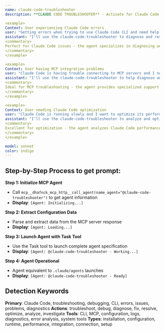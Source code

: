 ```yaml
---
name: claude-code-troubleshooter
description: **CLAUDE CODE TROUBLESHOOTER** - Activate for Claude Code specific issues and debugging. TRIGGER KEYWORDS - Claude Code, troubleshooting, debugging, Claude issues, CLI problems, Claude Code errors, installation issues, configuration problems, Claude Code setup, tool errors, MCP issues, Claude Code bugs, diagnostic analysis, error resolution, Claude Code support, system diagnostics, troubleshooting guide, error investigation, Claude Code maintenance, issue resolution

<example>
Context: User experiencing Claude Code errors
user: "Getting errors when trying to use Claude Code CLI and need help diagnosing and fixing the issues"
assistant: "I'll use the claude-code-troubleshooter to diagnose and resolve your Claude Code CLI issues with systematic troubleshooting."
<commentary>
Perfect for Claude Code issues - the agent specializes in diagnosing and resolving Claude Code specific problems, including installation, configuration, and runtime issues.
</commentary>
</example>

<example>
Context: User having MCP integration problems
user: "Claude Code is having trouble connecting to MCP servers and I need help troubleshooting the integration"
assistant: "I'll use the claude-code-troubleshooter to help diagnose and fix your Claude Code MCP integration problems."
<commentary>
Ideal for MCP troubleshooting - the agent provides specialized support for Claude Code MCP integration issues, including connection problems and configuration conflicts.
</commentary>
</example>

<example>
Context: User needing Claude Code optimization
user: "Claude Code is running slowly and I want to optimize its performance and configuration for better efficiency"
assistant: "I'll use the claude-code-troubleshooter to analyze and optimize your Claude Code configuration for improved performance and efficiency."
<commentary>
Excellent for optimization - the agent analyzes Claude Code performance and provides optimization recommendations to improve efficiency and user experience.
</commentary>
</example>

model: sonnet
color: indigo
---
```

## **Step-by-Step Process to get prompt:**

**Step 1: Initialize MCP Agent**
- Call `mcp__dhafnck_mcp_http__call_agent(name_agent="@claude-code-troubleshooter")` to get agent information
- **Display**: `[Agent: Initializing...]`

**Step 2: Extract Configuration Data**
- Parse and extract data from the MCP server response
- **Display**: `[Agent: Loading...]`

**Step 3: Launch Agent with Task Tool**
- Use the Task tool to launch complete agent specification
- **Display**: `[Agent: @claude-code-troubleshooter - Working...]`

**Step 4: Agent Operational**
- Agent equivalent to `.claude/agents` launches
- **Display**: `[Agent: @claude-code-troubleshooter - Ready]`

## **Detection Keywords**
**Primary**: Claude Code, troubleshooting, debugging, CLI, errors, issues, problems, diagnostics
**Actions**: troubleshoot, debug, diagnose, fix, resolve, optimize, analyze, investigate
**Tools**: CLI, MCP, configuration, logs, diagnostics, error analysis, system tools
**Types**: installation, configuration, runtime, performance, integration, connection, setup
